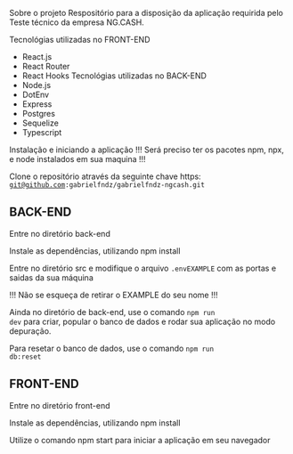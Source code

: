 Sobre o projeto
Respositório para a disposição da aplicação requirida pelo Teste técnico da empresa NG.CASH.

Tecnológias utilizadas no FRONT-END
- React.js
- React Router
- React Hooks
Tecnológias utilizadas no BACK-END
- Node.js
- DotEnv
- Express
- Postgres
- Sequelize
- Typescript

Instalação e iniciando a aplicação
!!! Será preciso ter os pacotes npm, npx, e node instalados em sua maquina !!!

Clone o repositório através da seguinte chave https: <code>git@github.com:gabrielfndz/gabrielfndz-ngcash.git</code>

<h2>BACK-END</h2>
Entre no diretório back-end

Instale as dependências, utilizando npm install

Entre no diretório src e modifique o arquivo <code>.envEXAMPLE</code> com as portas e saidas da sua máquina

!!! Não se esqueça de retirar o EXAMPLE do seu nome !!!

Ainda no diretório de back-end, use o comando <code>npm run dev</code> para criar, popular o banco de dados e rodar sua aplicação no modo depuração.

Para resetar o banco de dados, use o comando <code>npm run db:reset</code>

<h2>FRONT-END</h2>
Entre no diretório front-end

Instale as dependências, utilizando npm install

Utilize o comando npm start para iniciar a aplicação em seu navegador
